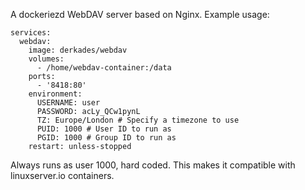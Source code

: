 A dockeriezd WebDAV server based on Nginx. Example usage:

```
services:
  webdav:
    image: derkades/webdav
    volumes:
      - /home/webdav-container:/data
    ports:
      - '8418:80'
    environment:
      USERNAME: user
      PASSWORD: acLy_QCw1pynL
      TZ: Europe/London # Specify a timezone to use
      PUID: 1000 # User ID to run as
      PGID: 1000 # Group ID to run as
    restart: unless-stopped
```

Always runs as user 1000, hard coded. This makes it compatible with linuxserver.io containers.
